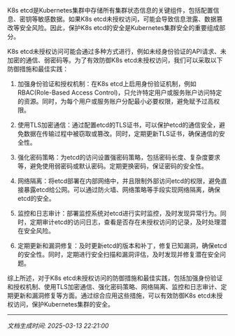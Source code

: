 K8s etcd是Kubernetes集群中存储所有集群状态信息的关键组件，包括配置信息、密钥等敏感数据。如果K8s etcd未授权访问，可能会导致信息泄露、数据篡改等安全风险。因此，保护K8s etcd的安全是Kubernetes集群安全的重要组成部分。

K8s etcd未授权访问可能会通过多种方式进行，例如未经身份验证的API请求、未加密的通信、弱密码等。为了有效防御K8s etcd未授权访问，我们可以采取以下防御措施和最佳实践：

1. 加强身份验证和授权机制：在K8s etcd上启用身份验证机制，例如RBAC(Role-Based Access Control)，只允许特定用户或服务账户访问特定的资源。同时，为每个用户或服务账户分配最小必要权限，避免赋予过高权限。

2. 使用TLS加密通信：通过配置etcd的TLS证书，可以保护etcd的通信安全，避免数据在传输过程中被窃取或篡改。同时，定期更新TLS证书，确保通信的安全性。

3. 强化密码策略：为etcd的访问设置强密码策略，包括密码长度、复杂度要求等，避免使用弱密码或默认密码。定期更换密码，保证密码的安全性。

4. 网络隔离：将etcd部署在内部网络中，并且限制外部访问etcd的权限，避免直接暴露etcd给公网。可以通过防火墙、网络策略等手段实现网络隔离，确保etcd的安全。

5. 监控和日志审计：部署监控系统对etcd进行实时监控，及时发现异常行为。同时，定期审计etcd的访问日志，查看是否存在未授权访问的记录，及时处理潜在安全风险。

6. 定期更新和漏洞修复：及时更新etcd的版本和补丁，修复已知漏洞，确保etcd的安全性。同时，定期进行安全扫描和漏洞评估，及时发现并修复潜在安全问题。

综上所述，对于K8s etcd未授权访问的防御措施和最佳实践，包括加强身份验证和授权机制、使用TLS加密通信、强化密码策略、网络隔离、监控和日志审计、定期更新和漏洞修复等方面。通过综合应用这些措施，可以有效防御K8s etcd未授权访问，保护Kubernetes集群的安全。

---

*文档生成时间: 2025-03-13 22:21:00*











